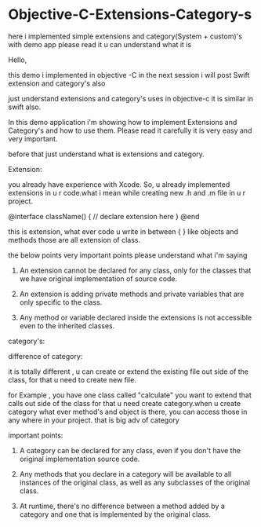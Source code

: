 # Objective-C-Extensions-Category-s
here i implemented simple extensions and category(System + custom)'s with demo app please read it u can understand what it is


Hello,

this demo i implemented in objective -C  in the next session i will post Swift extension and category's also 

just understand extensions and category's uses in objective-c it is similar in swift also.

In this demo application i'm showing how to implement Extensions and Category's and how to use them.
Please read it carefully it is very easy and very important.

before that just understand what is extensions and category.

Extension:

you already have experience with Xcode. So, u already implemented extensions in u r code.what i mean while creating new .h and .m file in u r project.

@interface className()
{
// declare extension here 
}
@end

this is extension, what ever code u write in between { } like objects and methods those are all extension of class.

the below points very important points please understand what i'm saying

1) An extension cannot be declared for any class, only for the classes that we have original implementation of source code.

2) An extension is adding private methods and private variables that are only specific to the class.

3) Any method or variable declared inside the extensions is not accessible even to the inherited classes.

category's:

difference of category:

it is totally different , u can create or extend the existing file out side of the class, for that u need to create new file.

for Example , you have one class called "calculate" you want to extend that calls out side of the class for that u need create category.when u create category what ever method's and object is there, you can access those in any where in your project. that is big adv of category 

important points:
1) A category can be declared for any class, even if you don't have the original implementation source code.

2) Any methods that you declare in a category will be available to all instances of the original class, as well as any subclasses of the original class.

3) At runtime, there's no difference between a method added by a category and one that is implemented by the original class.

